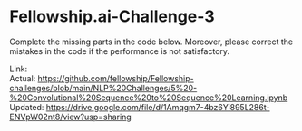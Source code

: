 # Fellowship.ai-Challenge-3
Complete the missing parts in the code below. Moreover, please correct the mistakes in the code if the performance is not satisfactory.

Link:  
Actual: https://github.com/fellowship/Fellowship-challenges/blob/main/NLP%20Challenges/5%20-%20Convolutional%20Sequence%20to%20Sequence%20Learning.ipynb  
Updated: https://drive.google.com/file/d/1Amqgm7-4bz6Yi895L286t-ENVpW02nt8/view?usp=sharing
